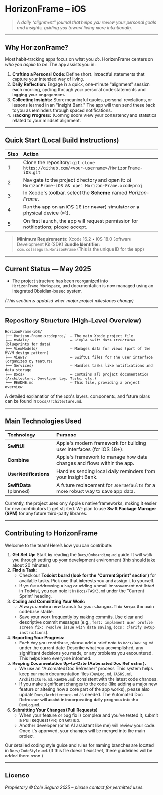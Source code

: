 # HorizonFrame – iOS

> *A daily “alignment” journal that helps you review your personal goals and insights, guiding you toward living more intentionally.*

---

## Why HorizonFrame?

Most habit-tracking apps focus on what you *do*. HorizonFrame centers on *who you aspire to be*.
The app assists you in:

1.  **Crafting a Personal Code:** Define short, impactful statements that capture your intended way of living.
2.  **Daily Reflection:** Engage in a quick, one-minute "alignment" session each morning, cycling through your personal code statements and logging your engagement.
3.  **Collecting Insights:** Store meaningful quotes, personal revelations, or lessons learned in an "Insight Bank." The app will then send these back to you as reminders through spaced notifications.
4.  **Tracking Progress:** (Coming soon) View your consistency and statistics related to your mindset alignment.

---

## Quick Start (Local Build Instructions)

| Step | Action                                                                 |
| :--- | :--------------------------------------------------------------------- |
| 1    | Clone the repository: `git clone https://github.com/<your-username>/HorizonFrame-iOS.git` |
| 2    | Navigate to the project directory and open it: `cd HorizonFrame-iOS && open Horizon-Frame.xcodeproj` |
| 3    | In Xcode's toolbar, select the **Scheme** named *Horizon-Frame*.       |
| 4    | Run the app on an iOS 18 (or newer) simulator or a physical device (`⌘R`). |
| 5    | On first launch, the app will request permission for notifications; please accept. |

> **Minimum Requirements:** Xcode 16.2 • iOS 18.0 Software Development Kit (SDK)
> **Bundle Identifier:** `com.colesegura.HorizonFrame` (This is the unique ID for the app)

---

## Current Status — May 2025

-   The project structure has been reorganized into `HorizonFrame_Workspace`, and documentation is now managed using an integrated Obsidian-based system.

*(This section is updated when major project milestones change)*

---

## Repository Structure (High-Level Overview)

```
HorizonFrame-iOS/
├── Horizon-Frame.xcodeproj/  – The main Xcode project file
├── Models/                   – Simple Swift data structures (blueprints for data)
├── ViewModels/               – Manages data for views (part of the MVVM design pattern)
├── Views/                    – SwiftUI files for the user interface (organized by feature)
├── Services/                 – Handles tasks like notifications and data storage
├── Docs/                     – Contains all project documentation (Architecture, Developer Log, Tasks, etc.)
└── README.md                 – This file, providing a project overview
```

A detailed explanation of the app's layers, components, and future plans can be found in `Docs/Architecture.md`.

---

## Main Technologies Used

| Technology          | Purpose                                                                 |
| :------------------ | :---------------------------------------------------------------------- |
| **SwiftUI**         | Apple's modern framework for building user interfaces (for iOS 18+).    |
| **Combine**         | Apple's framework to manage how data changes and flows within the app.  |
| **UserNotifications** | Handles sending local daily reminders from your Insight Bank.           |
| **SwiftData** (planned) | A future replacement for `UserDefaults` for a more robust way to save app data. |

Currently, the project uses only Apple's native frameworks, making it easier for new contributors to get started. We plan to use **Swift Package Manager (SPM)** for any future third-party libraries.

---

## Contributing to HorizonFrame

Welcome to the team! Here’s how you can contribute:

1.  **Get Set Up:** Start by reading the `Docs/Onboarding.md` guide. It will walk you through setting up your development environment (this should take about 20 minutes).
2.  **Find a Task:**
    *   Check our **Todoist board (look for the "Current Sprint" section)** for available tasks. Pick one that interests you and assign it to yourself.
    *   If you're addressing a bug or adding a small improvement not listed in Todoist, you can note it in `Docs/TASKS.md` under the "Current Sprint" heading.
3.  **Coding and Committing Your Work:**
    *   Always create a new branch for your changes. This keeps the main codebase stable.
    *   Save your work frequently by making commits. Use clear and descriptive commit messages (e.g., `feat: implement user profile screen`, `fix: resolve issue with data saving`, `docs: clarify setup instructions`).
4.  **Reporting Your Progress:**
    *   Each day you contribute, please add a brief note to `Docs/DevLog.md` under the current date. Describe what you accomplished, any significant decisions you made, or any problems you encountered. This helps keep everyone informed.
5.  **Keeping Documentation Up-to-Date (Automated Doc Refresher):**
    *   We use an "Automated Doc Refresher" process. This system helps keep our main documentation files (`DevLog.md`, `TASKS.md`, `Architecture.md`, `README.md`) consistent with the latest code changes.
    *   If you make significant changes to the code (like adding a major new feature or altering how a core part of the app works), please also update `Docs/Architecture.md` as needed. The Automated Doc Refresher will assist in incorporating daily progress into the `DevLog.md`.
6.  **Submitting Your Changes (Pull Requests):**
    *   When your feature or bug fix is complete and you've tested it, submit a Pull Request (PR) on GitHub.
    *   Another developer (or an AI assistant like me) will review your code. Once it's approved, your changes will be merged into the main project.

Our detailed coding style guide and rules for naming branches are located in `Docs/CodeStyle.md`. (If this file doesn't exist yet, these guidelines will be added there soon.)

---

## License

_Proprietary © Cole Segura 2025 – please contact for permitted uses._
